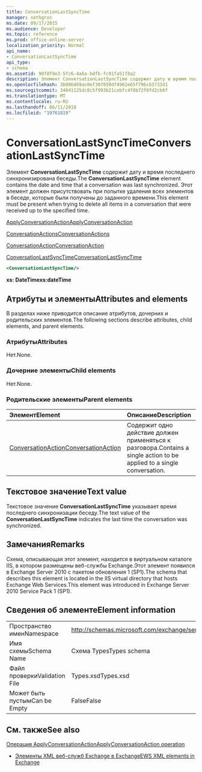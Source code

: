 ```yaml
---
title: ConversationLastSyncTime
manager: sethgros
ms.date: 09/17/2015
ms.audience: Developer
ms.topic: reference
ms.prod: office-online-server
localization_priority: Normal
api_name:
- ConversationLastSyncTime
api_type:
- schema
ms.assetid: 90f8f9e3-5fc6-4a6a-bdfb-fc91fa51f8a2
description: Элемент ConversationLastSyncTime содержит дату и время последнего синхронизирована беседы. Этот элемент должен присутствовать при попытке удаления всех элементов в беседе, которые были получены до заданного времени.
ms.openlocfilehash: 3b086d69ac0ef307059df4902e65f796c63733d1
ms.sourcegitcommit: 34041125dc8c5f993b21cebfc4f8b72f0fd2cb6f
ms.translationtype: MT
ms.contentlocale: ru-RU
ms.lasthandoff: 06/11/2018
ms.locfileid: "19761819"
---
```

# <a name="conversationlastsynctime"></a><span data-ttu-id="f268b-104">ConversationLastSyncTime</span><span class="sxs-lookup"><span data-stu-id="f268b-104">ConversationLastSyncTime</span></span>

<span data-ttu-id="f268b-105">Элемент **ConversationLastSyncTime** содержит дату и время последнего синхронизирована беседы.</span><span class="sxs-lookup"><span data-stu-id="f268b-105">The **ConversationLastSyncTime** element contains the date and time that a conversation was last synchronized.</span></span> <span data-ttu-id="f268b-106">Этот элемент должен присутствовать при попытке удаления всех элементов в беседе, которые были получены до заданного времени.</span><span class="sxs-lookup"><span data-stu-id="f268b-106">This element must be present when trying to delete all items in a conversation that were received up to the specified time.</span></span> 
  
[<span data-ttu-id="f268b-107">ApplyConversationAction</span><span class="sxs-lookup"><span data-stu-id="f268b-107">ApplyConversationAction</span></span>](applyconversationaction.md)
  
[<span data-ttu-id="f268b-108">ConversationActions</span><span class="sxs-lookup"><span data-stu-id="f268b-108">ConversationActions</span></span>](conversationactions.md)
  
[<span data-ttu-id="f268b-109">ConversationAction</span><span class="sxs-lookup"><span data-stu-id="f268b-109">ConversationAction</span></span>](conversationaction.md)
  
[<span data-ttu-id="f268b-110">ConversationLastSyncTime</span><span class="sxs-lookup"><span data-stu-id="f268b-110">ConversationLastSyncTime</span></span>](conversationlastsynctime.md)
  
```XML
<ConversationLastSyncTime/>
```

 <span data-ttu-id="f268b-111">**xs: DateTime**</span><span class="sxs-lookup"><span data-stu-id="f268b-111">**xs:dateTime**</span></span>
## <a name="attributes-and-elements"></a><span data-ttu-id="f268b-112">Атрибуты и элементы</span><span class="sxs-lookup"><span data-stu-id="f268b-112">Attributes and elements</span></span>

<span data-ttu-id="f268b-113">В разделах ниже приводится описание атрибутов, дочерних и родительских элементов.</span><span class="sxs-lookup"><span data-stu-id="f268b-113">The following sections describe attributes, child elements, and parent elements.</span></span>
  
### <a name="attributes"></a><span data-ttu-id="f268b-114">Атрибуты</span><span class="sxs-lookup"><span data-stu-id="f268b-114">Attributes</span></span>

<span data-ttu-id="f268b-115">Нет.</span><span class="sxs-lookup"><span data-stu-id="f268b-115">None.</span></span>
  
### <a name="child-elements"></a><span data-ttu-id="f268b-116">Дочерние элементы</span><span class="sxs-lookup"><span data-stu-id="f268b-116">Child elements</span></span>

<span data-ttu-id="f268b-117">Нет.</span><span class="sxs-lookup"><span data-stu-id="f268b-117">None.</span></span>
  
### <a name="parent-elements"></a><span data-ttu-id="f268b-118">Родительские элементы</span><span class="sxs-lookup"><span data-stu-id="f268b-118">Parent elements</span></span>

|<span data-ttu-id="f268b-119">**Элемент**</span><span class="sxs-lookup"><span data-stu-id="f268b-119">**Element**</span></span>|<span data-ttu-id="f268b-120">**Описание**</span><span class="sxs-lookup"><span data-stu-id="f268b-120">**Description**</span></span>|
|:-----|:-----|
|[<span data-ttu-id="f268b-121">ConversationAction</span><span class="sxs-lookup"><span data-stu-id="f268b-121">ConversationAction</span></span>](conversationaction.md) <br/> |<span data-ttu-id="f268b-122">Содержит одно действие должен применяться к разговора.</span><span class="sxs-lookup"><span data-stu-id="f268b-122">Contains a single action to be applied to a single conversation.</span></span>  <br/> |
   
## <a name="text-value"></a><span data-ttu-id="f268b-123">Текстовое значение</span><span class="sxs-lookup"><span data-stu-id="f268b-123">Text value</span></span>

<span data-ttu-id="f268b-124">Текстовое значение **ConversationLastSyncTime** указывает время последнего синхронизации беседу.</span><span class="sxs-lookup"><span data-stu-id="f268b-124">The text value of the **ConversationLastSyncTime** indicates the last time the conversation was synchronized.</span></span> 
  
## <a name="remarks"></a><span data-ttu-id="f268b-125">Замечания</span><span class="sxs-lookup"><span data-stu-id="f268b-125">Remarks</span></span>

<span data-ttu-id="f268b-126">Схема, описывающая этот элемент, находится в виртуальном каталоге IIS, в котором размещены веб-службы Exchange.Этот элемент появился в Exchange Server 2010 с пакетом обновления 1 (SP1).</span><span class="sxs-lookup"><span data-stu-id="f268b-126">The schema that describes this element is located in the IIS virtual directory that hosts Exchange Web Services.This element was introduced in Exchange Server 2010 Service Pack 1 (SP1).</span></span>
  
## <a name="element-information"></a><span data-ttu-id="f268b-127">Сведения об элементе</span><span class="sxs-lookup"><span data-stu-id="f268b-127">Element information</span></span>

|||
|:-----|:-----|
|<span data-ttu-id="f268b-128">Пространство имен</span><span class="sxs-lookup"><span data-stu-id="f268b-128">Namespace</span></span>  <br/> |http://schemas.microsoft.com/exchange/services/2006/types  <br/> |
|<span data-ttu-id="f268b-129">Имя схемы</span><span class="sxs-lookup"><span data-stu-id="f268b-129">Schema Name</span></span>  <br/> |<span data-ttu-id="f268b-130">Схема Types</span><span class="sxs-lookup"><span data-stu-id="f268b-130">Types schema</span></span>  <br/> |
|<span data-ttu-id="f268b-131">Файл проверки</span><span class="sxs-lookup"><span data-stu-id="f268b-131">Validation File</span></span>  <br/> |<span data-ttu-id="f268b-132">Types.xsd</span><span class="sxs-lookup"><span data-stu-id="f268b-132">Types.xsd</span></span>  <br/> |
|<span data-ttu-id="f268b-133">Может быть пустым</span><span class="sxs-lookup"><span data-stu-id="f268b-133">Can be Empty</span></span>  <br/> |<span data-ttu-id="f268b-134">False</span><span class="sxs-lookup"><span data-stu-id="f268b-134">False</span></span>  <br/> |
   
## <a name="see-also"></a><span data-ttu-id="f268b-135">См. также</span><span class="sxs-lookup"><span data-stu-id="f268b-135">See also</span></span>



[<span data-ttu-id="f268b-136">Операция ApplyConversationAction</span><span class="sxs-lookup"><span data-stu-id="f268b-136">ApplyConversationAction operation</span></span>](applyconversationaction-operation.md)


- [<span data-ttu-id="f268b-137">Элементы XML веб-служб Exchange в Exchange</span><span class="sxs-lookup"><span data-stu-id="f268b-137">EWS XML elements in Exchange</span></span>](ews-xml-elements-in-exchange.md)

